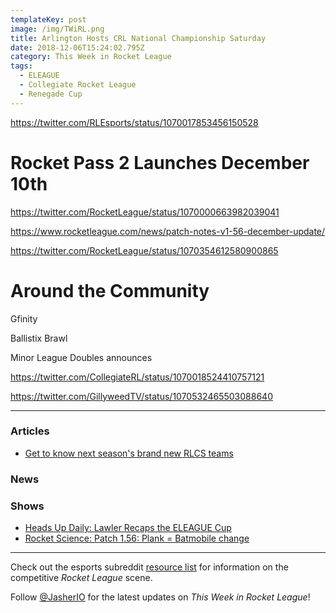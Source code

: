 ```yaml
---
templateKey: post
image: /img/TWiRL.png
title: Arlington Hosts CRL National Championship Saturday
date: 2018-12-06T15:24:02.795Z
category: This Week in Rocket League
tags:
  - ELEAGUE
  - Collegiate Rocket League
  - Renegade Cup
---
```

https://twitter.com/RLEsports/status/1070017853456150528


# Rocket Pass 2 Launches December 10th

https://twitter.com/RocketLeague/status/1070000663982039041

https://www.rocketleague.com/news/patch-notes-v1-56-december-update/

https://twitter.com/RocketLeague/status/1070354612580900865

# Around the Community

Gfinity

Ballistix Brawl

Minor League Doubles announces 

https://twitter.com/CollegiateRL/status/1070018524410757121

https://twitter.com/GillyweedTV/status/1070532465503088640

---

### Articles

* [Get to know next season's brand new RLCS teams](https://www.redbull.com/int-en/rlcs-new-season-7-teams)

### News

### Shows

* [Heads Up Daily: Lawler Recaps the ELEAGUE Cup](https://www.youtube.com/watch?v=LxCV6pZmdpc)
* [Rocket Science: Patch 1.56: Plank = Batmobile change](https://www.youtube.com/watch?v=cDYFM8KDnA4)

---

Check out the esports subreddit [resource list](https://www.reddit.com/r/RocketLeagueEsports/wiki/links) for information on the competitive *Rocket League* scene.

Follow [@JasherIO](https://twitter.com/JasherIO) for the latest updates on *This Week in Rocket League*!
